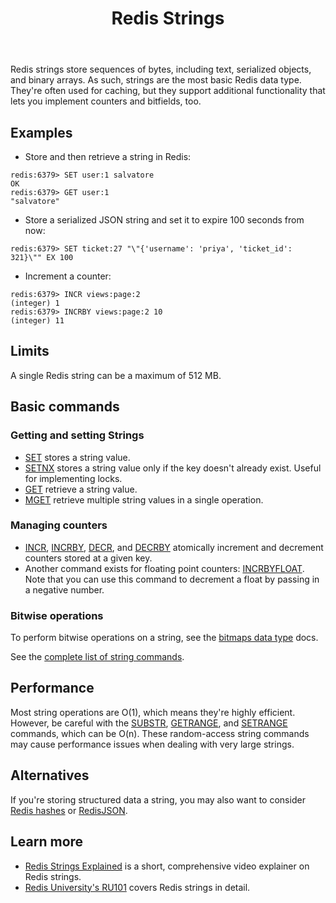 ﻿---
title: "Redis Strings"
linkTitle: "Strings"
weight: 2
description: >
    Introduction to Redis Strings
---

Redis strings store sequences of bytes, including text, serialized objects, and binary arrays. As such, strings are the most basic Redis data type. They're often used for caching, but they support additional functionality that lets you implement counters and bitfields, too.

## Examples

* Store and then retrieve a string in Redis:

```
redis:6379> SET user:1 salvatore
OK
redis:6379> GET user:1
"salvatore"
```

* Store a serialized JSON string and set it to expire 100 seconds from now:

```
redis:6379> SET ticket:27 "\"{'username': 'priya', 'ticket_id': 321}\"" EX 100
```

* Increment a counter:

```
redis:6379> INCR views:page:2
(integer) 1
redis:6379> INCRBY views:page:2 10
(integer) 11
```

## Limits

A single Redis string can be a maximum of 512 MB.

## Basic commands

### Getting and setting Strings

* [SET](/commands/set) stores a string value.
* [SETNX](/commands/setnx) stores a string value only if the key doesn't already exist. Useful for implementing locks.
* [GET](/commands/get) retrieve a string value.
* [MGET](/commands/mget) retrieve multiple string values in a single operation.

### Managing counters

* [INCR](/commands/incr), [INCRBY](/commands/incrby), [DECR](/commands/decr), and [DECRBY](/commands/decrby) atomically increment and decrement counters stored at a given key.
* Another command exists for floating point counters: [INCRBYFLOAT](/commands/incrbyfloat). Note that you can use this command to decrement a float by passing in a negative number.

### Bitwise operations

To perform bitwise operations on a string, see the [bitmaps data type](/docs/data-types/bitmaps) docs.

See the [complete list of string commands](/commands/?group=string).

## Performance

Most string operations are O(1), which means they're highly efficient. However, be careful with the [SUBSTR](/commands/substr), [GETRANGE](/commands/getrange), and [SETRANGE](/commands/setrange) commands, which can be O(n). These random-access string commands may cause performance issues when dealing with very large strings.

## Alternatives

If you're storing structured data a string, you may also want to consider [Redis hashes](/docs/data-types/hashes) or [RedisJSON](/docs/stack/json).

## Learn more

* [Redis Strings Explained](https://www.youtube.com/watch?v=7CUt4yWeRQE) is a short, comprehensive video explainer on Redis strings.
* [Redis University's RU101](https://university.redis.com/courses/ru101/) covers Redis strings in detail.
